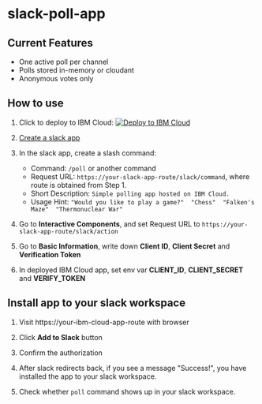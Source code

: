 # slack-poll-app

## Current Features

- One active poll per channel
- Polls stored in-memory or cloudant
- Anonymous votes only


## How to use

1. Click to deploy to IBM Cloud: [![Deploy to IBM Cloud](https://bluemix.net/deploy/button.png)](https://bluemix.net/deploy?repository=https%3A%2F%2Fgithub.com%2Ftsaiyl%2Fslack-poll-app.git&branch=master)

2. [Create a slack app](https://api.slack.com/apps?new_app=1)

3. In the slack app, create a slash command:

    - Command: `/poll` or another command
    - Request URL: `https://your-slack-app-route/slack/command`, where route is obtained from Step 1.
    - Short Description: `Simple polling app hosted on IBM Cloud.`
    - Usage Hint: `"Would you like to play a game?"  "Chess"  "Falken's Maze"  "Thermonuclear War"`

4. Go to **Interactive Components**, and set Request URL to `https://your-slack-app-route/slack/action`

5. Go to **Basic Information**, write down **Client ID**, **Client Secret** and **Verification Token**

6. In deployed IBM Cloud app, set env var **CLIENT_ID**, **CLIENT_SECRET** and **VERIFY_TOKEN**


## Install app to your slack workspace

1. Visit https://your-ibm-cloud-app-route with browser

2. Click **Add to Slack** button

3. Confirm the authorization

4. After slack redirects back, if you see a message "Success!", you have installed the app to your slack workspace.

5. Check whether `poll` command shows up in your slack workspace.




